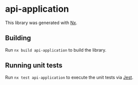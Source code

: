 # api-application

This library was generated with [Nx](https://nx.dev).

## Building

Run `nx build api-application` to build the library.

## Running unit tests

Run `nx test api-application` to execute the unit tests via [Jest](https://jestjs.io).
